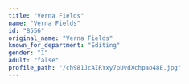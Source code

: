 ```yaml
---
title: "Verna Fields"
name: "Verna Fields"
id: "8556"
original_name: "Verna Fields"
known_for_department: "Editing"
gender: "1"
adult: "false"
profile_path: "/ch981JcAIRYxy7pUvdXchpao48E.jpg"
---
```


